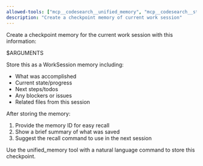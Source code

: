 ```yaml
---
allowed-tools: ["mcp__codesearch__unified_memory", "mcp__codesearch__store_memory", "mcp__codesearch__recall_context"]
description: "Create a checkpoint memory of current work session"
---
```


Create a checkpoint memory for the current work session with this information:

$ARGUMENTS

Store this as a WorkSession memory including:
- What was accomplished
- Current state/progress  
- Next steps/todos
- Any blockers or issues
- Related files from this session

After storing the memory:
1. Provide the memory ID for easy recall
2. Show a brief summary of what was saved
3. Suggest the recall command to use in the next session

Use the unified_memory tool with a natural language command to store this checkpoint.